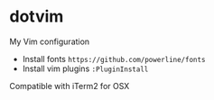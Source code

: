 # dotvim
My Vim configuration

- Install fonts ```https://github.com/powerline/fonts```
- Install vim plugins ```:PluginInstall```

Compatible with iTerm2 for OSX

